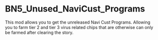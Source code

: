 # BN5_Unused_NaviCust_Programs
This mod allows you to get the unreleased Navi Cust Programs. Allowing you to farm tier 2 and tier 3 virus related chips that are otherwise can only be farmed after clearing the story.

